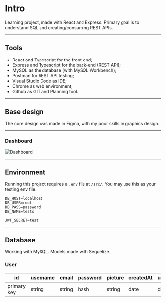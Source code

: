 # Intro

Learning project, made with React and Express. Primary goal is to understand SQL and creating/consuming REST APIs.

---

## Tools

- React and Typescript for the front-end;
- Express and Typescript for the back-end (REST API);
- MySQL as the database (with MySQL Workbench);
- Postman for REST API testing;
- Visual Studio Code as IDE;
- Chrome as web environment;
- Github as GIT and Planning tool.

---

## Base design

The core design was made in Figma, with my poor skills in graphics design.

---

### Dashboard

![Dashboard](https://i.imgur.com/rmyVHPw.png)

---

## Environment

Running this project requires a `.env` file at `/src/`. You may use this as your testing env file.

```.env
DB_HOST=localhost
DB_USER=root
DB_PASS=password
DB_NAME=tests

JWT_SECRET=test
```

---

## Database

Working with MySQL. Models made with Sequelize.

### User

|     id      | username | email  | password | picture | createdAt | updatedAt |
|-------------|----------|--------|----------|---------|-----------|-----------|
| primary key |  string  | string |   hash   | string  |   date    |   date    |
